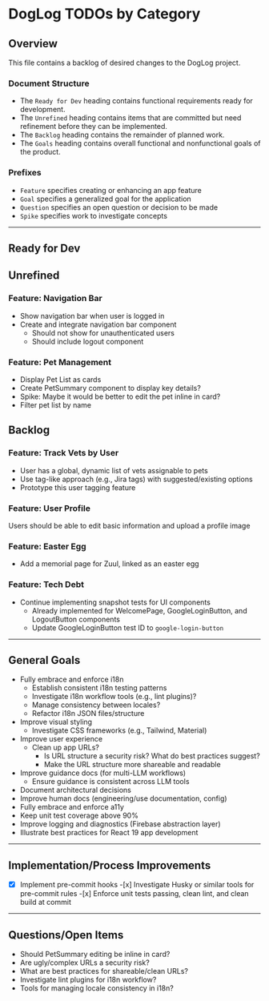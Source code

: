 # DogLog TODOs by Category

## Overview

This file contains a backlog of desired changes to the DogLog project.

### Document Structure

- The `Ready for Dev` heading contains functional requirements ready for development.
- The `Unrefined` heading contains items that are committed but need refinement before they can be implemented.
- The `Backlog` heading contains the remainder of planned work.
- The `Goals` heading contains overall functional and nonfunctional goals of the product.

### Prefixes

- `Feature` specifies creating or enhancing an app feature
- `Goal` specifies a generalized goal for the application
- `Question` specifies an open question or decision to be made
- `Spike` specifies work to investigate concepts

---

## Ready for Dev

## Unrefined

### Feature: Navigation Bar

- Show navigation bar when user is logged in
- Create and integrate navigation bar component
  - Should not show for unauthenticated users
  - Should include logout component

### Feature: Pet Management

- Display Pet List as cards
- Create PetSummary component to display key details?
- Spike: Maybe it would be better to edit the pet inline in card?
- Filter pet list by name

## Backlog

### Feature: Track Vets by User

- User has a global, dynamic list of vets assignable to pets
- Use tag-like approach (e.g., Jira tags) with suggested/existing options
- Prototype this user tagging feature

### Feature: User Profile

Users should be able to edit basic information and upload a profile image

### Feature: Easter Egg

- Add a memorial page for Zuul, linked as an easter egg

### Feature: Tech Debt

- Continue implementing snapshot tests for UI components
  - Already implemented for WelcomePage, GoogleLoginButton, and LogoutButton components
  - Update GoogleLoginButton test ID to `google-login-button`

---

## General Goals

- Fully embrace and enforce i18n
  - Establish consistent i18n testing patterns
  - Investigate i18n workflow tools (e.g., lint plugins)?
  - Manage consistency between locales?
  - Refactor i18n JSON files/structure
- Improve visual styling
  - Investigate CSS frameworks (e.g., Tailwind, Material)
- Improve user experience
  - Clean up app URLs?
    - Is URL structure a security risk? What do best practices suggest?
    - Make the URL structure more shareable and readable
- Improve guidance docs (for multi-LLM workflows)
  - Ensure guidance is consistent across LLM tools
- Document architectural decisions
- Improve human docs (engineering/use documentation, config)
- Fully embrace and enforce a11y
- Keep unit test coverage above 90%
- Improve logging and diagnostics (Firebase abstraction layer)
- Illustrate best practices for React 19 app development

---

## Implementation/Process Improvements

-[x] Implement pre-commit hooks -[x] Investigate Husky or similar tools for pre-commit rules -[x] Enforce unit tests passing, clean lint, and clean build at commit

---

## Questions/Open Items

- Should PetSummary editing be inline in card?
- Are ugly/complex URLs a security risk?
- What are best practices for shareable/clean URLs?
- Investigate lint plugins for i18n workflow?
- Tools for managing locale consistency in i18n?
